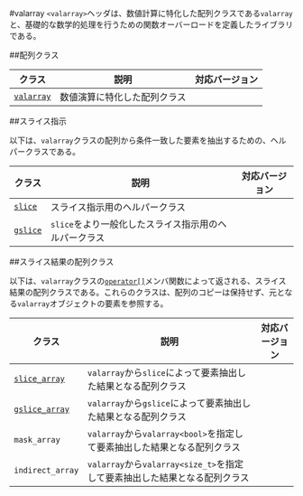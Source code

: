 #valarray
`<valarray>`ヘッダは、数値計算に特化した配列クラスである`valarray`と、基礎的な数学的処理を行うための関数オーバーロードを定義したライブラリである。

##配列クラス

| クラス                               | 説明                          | 対応バージョン |
|--------------------------------------|-------------------------------|----------------|
| [`valarray`](./valarray/valarray.md) | 数値演算に特化した配列クラス  | |


##スライス指示

以下は、`valarray`クラスの配列から条件一致した要素を抽出するための、ヘルパークラスである。

| クラス                               | 説明                          | 対応バージョン |
|--------------------------------------|-------------------------------|----------------|
| [`slice`](./valarray/slice.md)       | スライス指示用のヘルパークラス | |
| [`gslice`](./valarray/gslice.md)     | `slice`をより一般化したスライス指示用のヘルパークラス | |


##スライス結果の配列クラス

以下は、`valarray`クラスの[`operator[]`](/reference/valarray/valarray/op_at.md)メンバ関数によって返される、スライス結果の配列クラスである。これらのクラスは、配列のコピーは保持せず、元となる`valarray`オブジェクトの要素を参照する。

| クラス                               | 説明                          | 対応バージョン |
|--------------------------------------|-------------------------------|----------------|
| [`slice_array`](./valarray/slice_array.md)   | `valarray`から`slice`によって要素抽出した結果となる配列クラス | |
| [`gslice_array`](./valarray/gslice_array.md) | `valarray`から`gslice`によって要素抽出した結果となる配列クラス | |
| `mask_array`                                 | `valarray`から`valarray<bool>`を指定して要素抽出した結果となる配列クラス | |
| `indirect_array`                             | `valarray`から`valarray<size_t>`を指定して要素抽出した結果となる配列クラス | |


